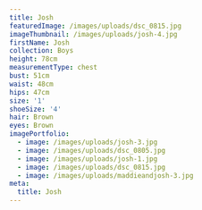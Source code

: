 ```yaml
---
title: Josh
featuredImage: /images/uploads/dsc_0815.jpg
imageThumbnail: /images/uploads/josh-4.jpg
firstName: Josh
collection: Boys
height: 78cm
measurementType: chest
bust: 51cm
waist: 48cm
hips: 47cm
size: '1'
shoeSize: '4'
hair: Brown
eyes: Brown
imagePortfolio:
  - image: /images/uploads/josh-3.jpg
  - image: /images/uploads/dsc_0805.jpg
  - image: /images/uploads/josh-1.jpg
  - image: /images/uploads/dsc_0815.jpg
  - image: /images/uploads/maddieandjosh-3.jpg
meta:
  title: Josh
---
```


